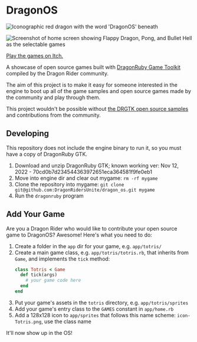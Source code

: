 # DragonOS

![Iconographic red dragon with the word 'DragonOS' beneath](https://user-images.githubusercontent.com/928367/204061027-b46c0172-b6a0-4fc7-94ab-137bbdd67649.png)

![Screenshot of home screen showing Flappy Dragon, Pong, and Bullet Hell as the selectable games](https://user-images.githubusercontent.com/928367/204060969-e2cdd572-9694-43a2-8a60-8d1c46f10acd.png)

[Play the games on Itch.](https://dragonridersunite.itch.io/dragon-os)

A showcase of open source games built with [DragonRuby Game Toolkit](https://dragonruby.org/toolkit/game) compiled by the Dragon Rider community.

The aim of this project is to make it easy for someone interested in the engine to boot up all of the game samples and open source games made by the community and play through them.

This project wouldn't be possible without [the DRGTK open source samples](https://github.com/DragonRuby/dragonruby-game-toolkit-contrib/tree/master/samples) and contributions from the community.

## Developing

This repository does not include the engine binary to run it, so you must have a copy of DragonRuby GTK.

1. Download and unzip DragonRuby GTK; known working ver: Nov 12, 2022 - 70cd0b7d234544363972651eca364581f9fe0eb1
2. Move into engine dir and clear out mygame: `rm -rf mygame`
3. Clone the repository into mygame: `git clone git@github.com:DragonRidersUnite/dragon_os.git mygame`
4. Run the `dragonruby` program

## Add Your Game

Are you a Dragon Rider who would like to contribute your open source game to DragonOS? Awesome! Here's what you need to do:

1. Create a folder in the `app` dir for your game, e.g. `app/totris/`
2. Create a main game class, e.g. `app/totris/totris.rb`, that inherits from `Game`, and implements the `tick` method:
    ``` ruby
    class Totris < Game
      def tick(args)
        # your game code here
      end
    end
    ```
3. Put your game's assets in the `totris` directory, e.g. `app/totris/sprites`
4. Add your game's entry class to the `GAMES` constant in `app/home.rb`
5. Add a 128x128 icon to `app/sprites` that follows this name scheme: `icon-Totris.png`, use the class name

It'll now show up in the OS!
